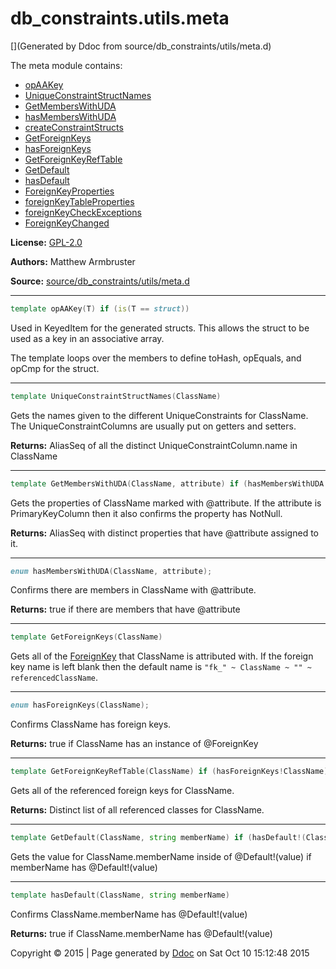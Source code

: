 # db_constraints.utils.meta

[](Generated by Ddoc from source/db_constraints/utils/meta.d)

The meta module contains:
  + [opAAKey](#opAAKey)
  + [UniqueConstraintStructNames](#UniqueConstraintStructNames)
  + [GetMembersWithUDA](#GetMembersWithUDA)
  + [hasMembersWithUDA](#hasMembersWithUDA)
  + [createConstraintStructs](#createConstraintStructs)
  + [GetForeignKeys](#GetForeignKeys)
  + [hasForeignKeys](#hasForeignKeys)
  + [GetForeignKeyRefTable](#GetForeignKeyRefTable)
  + [GetDefault](#GetDefault)
  + [hasDefault](#hasDefault)
  + [ForeignKeyProperties](#ForeignKeyProperties)
  + [foreignKeyTableProperties](#foreignKeyTableProperties)
  + [foreignKeyCheckExceptions](#foreignKeyCheckExceptions)
  + [ForeignKeyChanged](#ForeignKeyChanged)

**License:**
[GPL-2.0](https://github.com/marmy28/db_constraints/blob/master/LICENSE)


**Authors:**
Matthew Armbruster


**Source:** [source/db_constraints/utils/meta.d](https://github.com/marmy28/db_constraints/tree/master/source/db_constraints/utils/meta.d)



***

<a id="opAAKey"></a>
```d
template opAAKey(T) if (is(T == struct))
```

Used in KeyedItem for the generated structs.
This allows the struct to be used as a key
in an associative array.


The template loops over the members to define
toHash, opEquals, and opCmp for the struct.


***

<a id="UniqueConstraintStructNames"></a>
```d
template UniqueConstraintStructNames(ClassName)
```

Gets the names given to the different UniqueConstraints for ClassName.
The UniqueConstraintColumns are usually put on getters and setters.

**Returns:**
AliasSeq of all the distinct UniqueConstraintColumn.name in ClassName


***

<a id="GetMembersWithUDA"></a>
```d
template GetMembersWithUDA(ClassName, attribute) if (hasMembersWithUDA!(ClassName, attribute))
```

Gets the properties of ClassName marked with @attribute. If the
attribute is PrimaryKeyColumn then it also confirms the property has
NotNull.

**Returns:**
AliasSeq with distinct properties that have @attribute assigned to it.


***

<a id="hasMembersWithUDA"></a>
```d
enum hasMembersWithUDA(ClassName, attribute);

```

Confirms there are members in ClassName with @attribute.

**Returns:**
true if there are members that have @attribute


***

<a id="GetForeignKeys"></a>
```d
template GetForeignKeys(ClassName)
```

Gets all of the [ForeignKey](https://github.com/marmy28/db_constraints/wiki/constraints#ForeignKey) that ClassName is attributed with. If
the foreign key name is left blank then the default name is `"fk_" ~ ClassName ~ "" ~ referencedClassName`.


***

<a id="hasForeignKeys"></a>
```d
enum hasForeignKeys(ClassName);

```

Confirms ClassName has foreign keys.

**Returns:**
true if ClassName has an instance of @ForeignKey


***

<a id="GetForeignKeyRefTable"></a>
```d
template GetForeignKeyRefTable(ClassName) if (hasForeignKeys!ClassName)
```

Gets all of the referenced foreign keys for ClassName.

**Returns:**
Distinct list of all referenced classes for ClassName.


***

<a id="GetDefault"></a>
```d
template GetDefault(ClassName, string memberName) if (hasDefault!(ClassName, memberName))
```

Gets the value for ClassName.memberName inside of @Default!(value) if memberName has @Default!(value)


***

<a id="hasDefault"></a>
```d
template hasDefault(ClassName, string memberName)
```

Confirms ClassName.memberName has @Default!(value)

**Returns:**
true if ClassName.memberName has @Default!(value)




Copyright :copyright: 2015 | Page generated by [Ddoc](http://dlang.org/ddoc.html) on Sat Oct 10 15:12:48 2015

